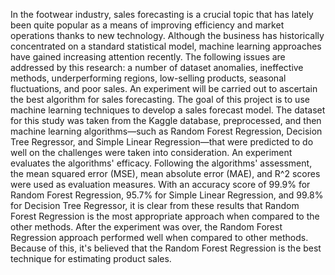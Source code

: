 In the footwear industry, sales forecasting is a crucial topic that has lately been quite popular as a means of improving efficiency and market operations thanks to new technology. 
Although the business has historically concentrated on a standard statistical model, machine learning approaches have gained increasing attention recently. 
The following issues are addressed by this research: a number of dataset anomalies, ineffective methods, underperforming regions, low-selling products, seasonal fluctuations, and poor sales. 
An experiment will be carried out to ascertain the best algorithm for sales forecasting. 
The goal of this project is to use machine learning techniques to develop a sales forecast model. 
The dataset for this study was taken from the Kaggle database, preprocessed, and then machine learning algorithms—such as Random Forest Regression, Decision Tree Regressor, and Simple Linear Regression—that were predicted to do well on the challenges were taken into consideration. 
An experiment evaluates the algorithms' efficacy. 
Following the algorithms' assessment, the mean squared error (MSE), mean absolute error (MAE), and R^2 scores were used as evaluation measures. 
With an accuracy score of 99.9% for Random Forest Regression, 95.7% for Simple Linear Regression, and 99.8% for Decision Tree Regressor, it is clear from these results that Random Forest Regression is the most appropriate approach when compared to the other methods. 
After the experiment was over, the Random Forest Regression approach performed well when compared to other methods. 
Because of this, it's believed that the Random Forest Regression is the best technique for estimating product sales.

